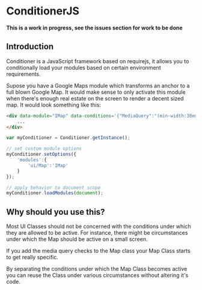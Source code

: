 ConditionerJS
================================

**This is a work in progress, see the issues section for work to be done**

Introduction
--------------------------------

Conditioner is a JavaScript framework based on requirejs, it allows you to conditionally load your modules based on certain environment requirements.

Supose you have a Google Maps module which transforms an anchor to a full blown Google Map. It would make sense to only activate this module when there's enough real estate on the screen to render a decent sized map. It would look something like this:

```html
<div data-module="IMap" data-conditions='{"MediaQuery":"(min-width:30em)"}'>
    ...
</div>
```

```javascript
var myConditioner = Conditioner.getInstance();

// set custom module options
myConditioner.setOptions({
    'modules':{
        'ui/Map':'IMap'
    }
});

// apply behavior to document scope
myConditioner.loadModules(document);
```


Why should you use this?
--------------------------------

Most UI Classes should not be concerned with the conditions under which they are allowed to be active. For instance, there might be circumstances under which the Map should be active on a small screen.

If you add the media query checks to the Map class your Map Class starts to get really specific.

By separating the conditions under which the Map Class becomes active you can reuse the Class under various circumstances without altering it's code.